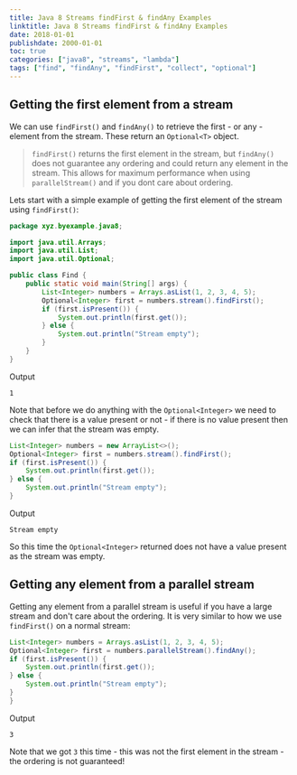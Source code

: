 ```yaml
---
title: Java 8 Streams findFirst & findAny Examples
linktitle: Java 8 Streams findFirst & findAny Examples
date: 2018-01-01
publishdate: 2000-01-01
toc: true
categories: ["java8", "streams", "lambda"]
tags: ["find", "findAny", "findFirst", "collect", "optional"]
---
```



## Getting the first element from a stream
We can use `findFirst()` and `findAny()` to retrieve the first - or any - element
from the stream.  These return an `Optional<T>` object.

> `findFirst()` returns the first element in the stream, but `findAny()` does
> not guarantee any ordering and could return any element in the stream.  This
> allows for maximum performance when using `parallelStream()` and if you dont
> care about ordering.

Lets start with a simple example of getting the first element of the stream
using `findFirst()`:

```java
package xyz.byexample.java8;

import java.util.Arrays;
import java.util.List;
import java.util.Optional;

public class Find {
    public static void main(String[] args) {
        List<Integer> numbers = Arrays.asList(1, 2, 3, 4, 5);
        Optional<Integer> first = numbers.stream().findFirst();
        if (first.isPresent()) {
            System.out.println(first.get());
        } else {
            System.out.println("Stream empty");
        }
    }
}

```
Output
```
1
```
Note that before we do anything with the `Optional<Integer>` we need to check
that there is a value present or not - if there is no value present then we can
infer that the stream was empty.

```java
List<Integer> numbers = new ArrayList<>();
Optional<Integer> first = numbers.stream().findFirst();
if (first.isPresent()) {
    System.out.println(first.get());
} else {
    System.out.println("Stream empty");
}
```
Output
```
Stream empty
```
So this time the `Optional<Integer>` returned does not have a value present as
the stream was empty.

## Getting any element from a parallel stream
Getting any element from a parallel stream is useful if you have a large stream
and don't care about the ordering.  It is very similar to how we use `findFirst()`
on a normal stream:

```java
List<Integer> numbers = Arrays.asList(1, 2, 3, 4, 5);
Optional<Integer> first = numbers.parallelStream().findAny();
if (first.isPresent()) {
    System.out.println(first.get());
} else {
    System.out.println("Stream empty");
}
}
```
Output
```
3
```
Note that we got `3` this time - this was not the first element in the stream - 
the ordering is not guaranteed!